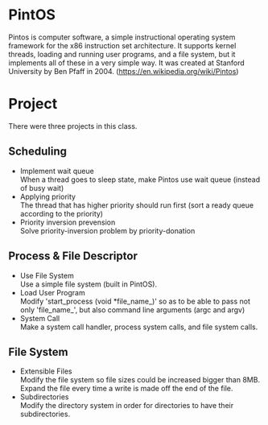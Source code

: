 # PintOS
Pintos is computer software, a simple instructional operating system framework for the x86 instruction set architecture. It supports kernel threads, loading and running user programs, and a file system, but it implements all of these in a very simple way. It was created at Stanford University by Ben Pfaff in 2004. (https://en.wikipedia.org/wiki/Pintos)
<br>
# Project
There were three projects in this class. <br>
## Scheduling <br>
* Implement wait queue <br>
When a thread goes to sleep state, make Pintos use wait queue (instead of busy wait) <br>
* Applying priority <br>
The thread that has higher priority should run first (sort a ready queue according to the priority) <br>
* Priority inversion prevension <br>
Solve priority-inversion problem by priority-donation <br>
## Process & File Descriptor <br>
* Use File System <br>
Use a simple file system (built in PintOS). <br>
* Load User Program <br>
Modify 'start_process (void *file_name_)' so as to be able to pass not only 'file_name_', but also command line arguments (argc and argv) <br>
* System Call <br>
Make a system call handler, process system calls, and file system calls. <br>
## File System <br>
* Extensible Files <br>
Modify the file system so file sizes could be increased bigger than 8MB. Expand the file every time a write is made off the end of the file. <br>
* Subdirectories <br>
Modify the directory system in order for directories to have their subdirectories.

